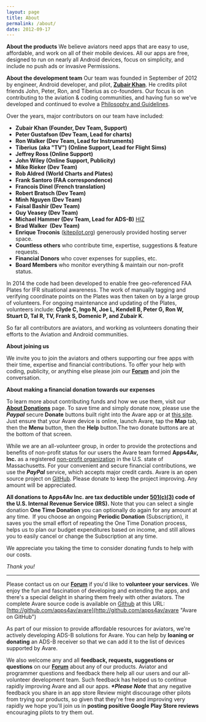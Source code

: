 ```yaml
---
layout: page
title: About
permalink: /about/
date: 2012-09-17
---
```


**About the products** We believe aviators need apps that are easy to
use, affordable, and work on all of their mobile devices. All our apps
are free, designed to run on nearly all Android devices, focus on
simplicity, and include no push ads or invasive Permissions.

**About the development team** Our team was founded in September of
2012 by engineer, Android developer, and pilot, **[Zubair Khan](http://zk4u.blogspot.com/ "Zubair's Blog")**.
He credits pilot friends John, Peter, Ron, and Tiberius as
co-founders. Our focus is on contributing to the aviation & coding
communities, and having fun so we've developed and continued to evolve
a [Philosophy and Guidelines](https://apps4av.net/site/about-2/philosophy/ "Philosophy").

Over the years, major contributors on our team have included:

- **Zubair Khan (Founder, Dev Team, Support)**
- **Peter Gustafson (Dev Team, Lead for charts)**
- **Ron Walker (Dev Team, Lead for Instruments)**
- **Tiberius** **(aka "TV")** **(Online Support, Lead for Flight Sims)**
- **Jeffrey Ross (Online Support)**
- **John Wiley **(Online Support, Publicity)****
- **Mike Rieker (Dev Team)**
- **Rob Aldred (World Charts and Plates)**
- **Frank Santoro (FAA correspondence)**
- **Francois Dinel (French translation)**
- **Robert Bratsch (Dev Team)**
- **Minh Nguyen **(Dev Team)****
- **Faisal Bashir **(Dev Team)****
- **Guy Veasey **(Dev Team)****
- **Michael Hammer (Dev Team, Lead for ADS-B)** [HIZ](https://hiz.ch/index.php/home/adsb-receiver "HIZ website")
- **Brad Walker  (Dev Team)**
- **Enrique Troconis** ([kitepilot.org](http://kitepilot.org/ "KitePilot.org Web Services")) generously provided hosting server space.
- **Countless others** who contribute time, expertise, suggestions & feature requests.
- **Financial Donors** who cover expenses for supplies, etc.
- **Board Members** who monitor everything & maintain our non-profit status.

In 2014 the code had been developed to enable free geo-referenced FAA
Plates for IFR situational awareness. The work of manually tagging and
verifying coordinate points on the Plates was then taken on by a large
group of volunteers. For ongoing maintenance and updating of the
Plates, volunteers include: **Clyde C, Ingo N, Joe L, Kendell B, Peter
G, Ron W, Stuart D, Tal R, TV, Frank S, Domenic P, and Zubair K**.

So far all contributors are aviators, and working as volunteers
donating their efforts to the Aviation and Android communities.

**About joining us**

We invite you to join the aviators and others supporting our free apps
with their time, expertise and financial contributions. To offer your
help with coding, publicity, or anything else please join our
[**Forum**](https://groups.google.com/d/forum/apps4av-forum "Apps4Av Forum on Google Groups") 
and join the conversation.

**About making a financial donation towards our expenses**

To learn more about contributing funds and how we use them, visit our
[**About Donations**](/donate.html "About Donations") page. To save
time and simply donate now, please use the **_Paypal_** secure
**Donate** buttons built right into the Avare app or at
[this site](/donate.html). Just ensure that your Avare device is online,
launch Avare, tap the **Map** tab, then the **Menu** button, then the
**Help** button.The two donate buttons are at the bottom of that
screen.

While we are an all-volunteer group, in order to provide the
protections and benefits of non-profit status for our users the Avare
team formed **Apps4Av, Inc.** as a registered 
[non-profit organization](http://corp.sec.state.ma.us/CorpWeb/CorpSearch/CorpSummary.aspx?FEIN=463956765 "Non-Profit Status") 
in the U.S. state of Massachusetts. For your convenient and secure
financial contributions, we use the _**PayPal**_ service, which
accepts major credit cards. Avare is an open source project on
[GitHub](http://github.com/apps4av/avare "Avare Source Code on Github"). 
Please donate to keep the project improving. Any amount will
be appreciated.

**All donations to Apps4Av Inc. are tax deductible under
[501(c)(3)](https://apps.irs.gov/app/eos/displayAll.do?dispatchMethod=displayAllInfo&Id=4887948&ein=463956765&country=US)
code of the U.S. Internal Revenue Service (IRS).** Note that you can
select a single donation **One Time Donation** you can optionally do
again for any amount at any time.  If you choose an ongoing **Periodic
Donation** (Subscription), it saves you the small effort of repeating
the One Time Donation process, helps us to plan our budget
expenditures based on income, and still allows you to easily cancel or
change the Subscription at any time.

We appreciate you taking the time to consider donating funds to help with our costs.

_Thank you!_

* * *

Please contact us on our
[**Forum**](https://groups.google.com/forum/#!forum/apps4av-forum) if
you'd like to **volunteer your services**. We enjoy the fun and
fascination of developing and extending the apps, and there's a
special delight in sharing them freely with other aviators. The
complete Avare source code is available on
[Github](https://github.com/about "About GitHub") at this URL:
[http://github.com/apps4av/avare](http://github.com/apps4av/avare "Avare on GitHub")

As part of our mission to provide affordable resources for aviators,
we're actively developing ADS-B solutions for Avare. You can help by
**loaning or donating** an ADS-B receiver so that we can add it to the
list of devices supported by Avare.

We also welcome any and all **feedback, requests, suggestions or
questions** on our
**[Forum](https://groups.google.com/forum/#!forum/apps4av-forum "Apps4Av Forum")**
about any of our products. Aviator and programmer questions and
feedback there help all our users and our all-volunteer development
team. Such feedback has helped us to continue rapidly improving Avare
and all our apps. _**\*Please Note**_ that any negative feedback you
share in an app store Review might discourage other pilots from trying
our products, so given that they're free and improving very rapidly we
hope you'll join us in **posting positive Google Play Store reviews**
encouraging pilots to try them out.
